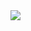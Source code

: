 <img src="https://github.com/rebeccachoo/react-chatting-app/blob/main/ezgif.com-gif-maker.gif?raw=true" />
